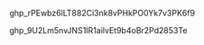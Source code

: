 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

<!-- new token -->
 
 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
